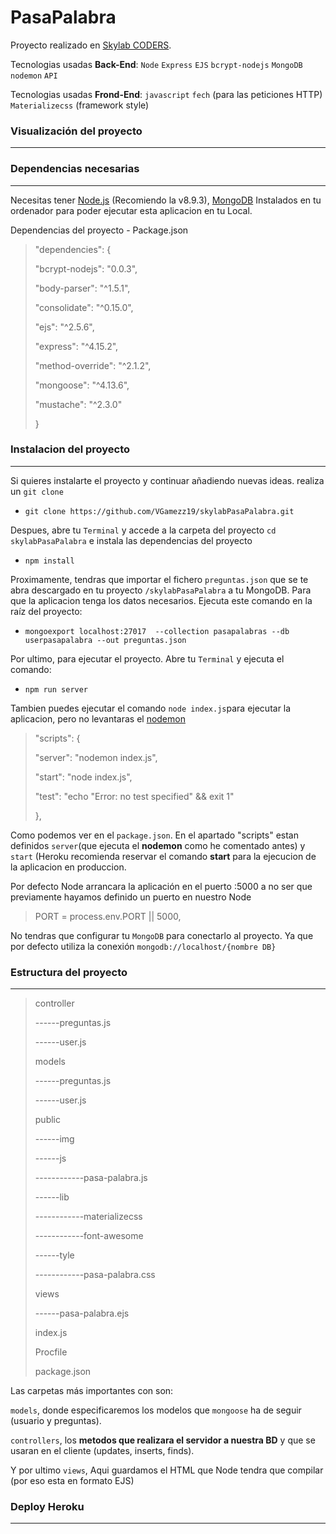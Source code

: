 # PasaPalabra
Proyecto realizado en [Skylab CODERS][4]. 

Tecnologias usadas **Back-End**: `Node` `Express` `EJS` `bcrypt-nodejs` `MongoDB` `nodemon` `API`

Tecnologias usadas **Frond-End**: `javascript` `fech` (para las peticiones HTTP) `Materializecss`  (framework style)

### Visualización del proyecto
-------------


### Dependencias necesarias
-------------
Necesitas tener [Node.js][1] (Recomiendo la v8.9.3), [MongoDB][2] Instalados en tu ordenador para poder ejecutar esta aplicacion en tu Local.

Dependencias del proyecto - Package.json 
>"dependencies": {
>
>    "bcrypt-nodejs": "0.0.3",
>
>  "body-parser": "^1.5.1",
>
>    "consolidate": "^0.15.0",
>
>    "ejs": "^2.5.6",
>
 >   "express": "^4.15.2",
>
  >  "method-override": "^2.1.2",
>
   > "mongoose": "^4.13.6",
>
  >  "mustache": "^2.3.0"
>
  >}
  

### Instalacion del proyecto
-------------
Si quieres instalarte el proyecto y continuar añadiendo nuevas ideas. realiza un `git clone`


- `git clone https://github.com/VGamezz19/skylabPasaPalabra.git`

Despues,  abre tu `Terminal` y accede a la carpeta del proyecto `cd skylabPasaPalabra` e instala las dependencias del proyecto 

 - `npm install`

Proximamente, tendras que importar el fichero `preguntas.json` que se te abra descargado en tu proyecto `/skylabPasaPalabra` a tu MongoDB. Para que la aplicacion tenga los datos necesarios. Ejecuta este comando en la raíz del proyecto: 

- `mongoexport localhost:27017  --collection pasapalabras --db userpasapalabra --out preguntas.json `

Por ultimo, para ejecutar el proyecto. Abre tu `Terminal` y ejecuta el comando: 

- `npm run server`

Tambien puedes ejecutar el comando `node index.js`para ejecutar la aplicacion, pero no levantaras el [nodemon][3]

>  "scripts": {
>
>  "server": "nodemon index.js",
>
 > "start": "node index.js",
>
 >"test": "echo \"Error: no test specified\" && exit 1"
>
 > },

Como podemos ver  en el `package.json`. En el apartado "scripts" estan definidos `server`(que ejecuta el **nodemon** como he comentado antes) y `start` (Heroku recomienda reservar el comando **start** para la ejecucion de la aplicacion en produccion. 

Por defecto Node arrancara la aplicación en el puerto :5000 a no ser que previamente hayamos definido un puerto en nuestro Node 

>PORT = process.env.PORT || 5000,

No tendras que configurar tu `MongoDB` para conectarlo al proyecto. Ya que por defecto utiliza la conexión `mongodb://localhost/{nombre DB}`

### Estructura del proyecto
-------------
>controller
>
>------preguntas.js
>
>------user.js
>
>models
>
>------preguntas.js
>
>------user.js
>
>public
>
>------img
>
>------js
>
>------------pasa-palabra.js
>
>------lib
>
>------------materializecss
>
>------------font-awesome
>
>------tyle
>
>------------pasa-palabra.css
>
>views
>
>------pasa-palabra.ejs
>
>index.js
>
>Procfile
>
>package.json

Las carpetas más importantes con son: 

`models`, donde especificaremos los modelos que `mongoose` ha de seguir (usuario y preguntas).

 `controllers`, los **metodos que realizara el servidor a nuestra BD** y que se usaran en el cliente (updates, inserts, finds).
 
  Y por ultimo `views`, Aqui guardamos el HTML que Node tendra que compilar (por eso esta en formato EJS)

[1]: https://nodejs.org/es/
[2]: https://docs.mongodb.com/manual/installation/
[3]: https://nodemon.io/
[4]:http://www.skylabcoders.com/es

### Deploy Heroku
-------------
